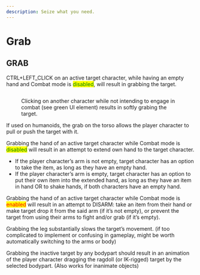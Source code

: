 ```yaml
---
description: Seize what you need.
---
```


# Grab

## GRAB

CTRL+LEFT\_CLICK on an active target character, while having an empty hand and Combat mode is <mark style="color:green;">disabled</mark>, will result in grabbing the target.

<figure><img src="https://lh6.googleusercontent.com/_HkDUDU9H6QhNPwwWpghqY1SXY0OUMWPZxuHHecQza3eIBAb-2j7QFzifBynqchYFMGY2gQk3aS5evN4XW_uXDkzNNX2xN3a_VMAHY6KyMUfGNk-pjI6ujOxE-W-F9piVVZrKFt0M6WckPE41wz6-Q" alt=""><figcaption><p>Clicking on another character while not intending to engage in combat (see green UI element) results in softly grabing the target.</p></figcaption></figure>

If used on humanoids, the grab on the torso allows the player character to pull or push the target with it.&#x20;

Grabbing the hand of an active target character while Combat mode is <mark style="color:green;">disabled</mark> will result in an attempt to extend own hand to the target character.&#x20;

* If the player character’s arm is not empty, target character has an option to take the item, as long as they have an empty hand.
* If the player character’s arm is empty, target character has an option to put their own item into the extended hand, as long as they have an item in hand OR to shake hands, if both characters have an empty hand.

Grabbing the hand of an active target character while Combat mode is <mark style="color:red;">enabled</mark> will result in an attempt to DISARM: take an item from their hand or make target drop it from the said arm (if it’s not empty), or prevent the target from using their arms to fight and/or grab (if it’s empty).&#x20;

Grabbing the leg substantially slows the target’s movement. (if too complicated to implement or confusing in gameplay, might be worth automatically switching to the arms or body)

Grabbing the inactive target by any bodypart should result in an animation of the player character dragging the ragdoll (or IK-rigged) target by the selected bodypart. (Also works for inanimate objects)
